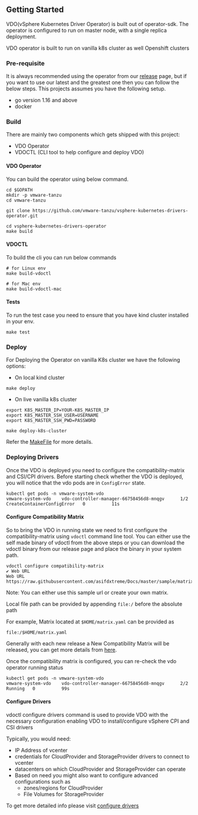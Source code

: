 ## Getting Started

VDO(vSphere Kubernetes Driver Operator) is built out of operator-sdk.
The operator is configured to run on master node, with a single replica deployment.

VDO operator is built to run on vanilla k8s cluster as well Openshift clusters


### Pre-requisite
It is always recommended using the operator from our [release](https://github.com/vmware-tanzu/vsphere-kubernetes-drivers-operator/releases) page, but if you want to use our
latest and the greatest one then you can follow the below steps. This projects assumes you have the following setup.
- go version 1.16 and above
- docker

### Build

There are mainly two components which gets shipped with this project:  
 - VDO Operator
 - VDOCTL (CLI tool to help configure and deploy VDO)

#### VDO Operator
You can build the operator using below command.
```shell
cd $GOPATH
mkdir -p vmware-tanzu
cd vmware-tanzu

git clone https://github.com/vmware-tanzu/vsphere-kubernetes-drivers-operator.git

cd vsphere-kubernetes-drivers-operator
make build
```

#### VDOCTL
To build the cli you can run below commands
```shell
# for Linux env
make build-vdoctl

# for Mac env
make build-vdoctl-mac
```

#### Tests
To run the test case you need to ensure that you have kind cluster installed in your env.
```shell
make test
```

### Deploy 
For Deploying the Operator on vanilla K8s cluster we have the following options:

- On local kind cluster
```shell
make deploy
```
- On live vanilla k8s cluster 
```shell
export K8S_MASTER_IP=YOUR-K8S_MASTER_IP
export K8S_MASTER_SSH_USER=USERNAME
export K8S_MASTER_SSH_PWD=PASSWORD

make deploy-k8s-cluster
```

Refer the [MakeFile](../Makefile) for more details.


### Deploying Drivers

Once the VDO is deployed you need to configure the compatibility-matrix 
and CSI/CPI drivers.
Before starting check whether the VDO is deployed, you will notice that 
the vdo pods are in `ConfigError` state.
```shell
kubectl get pods -n vmware-system-vdo
vmware-system-vdo    vdo-controller-manager-66758456d8-mnqgv      1/2     CreateContainerConfigError   0          11s
```

#### Configure Compatibility Matrix
So to bring the VDO in running state we need to first configure the 
compatibility-matrix using `vdoctl` command line tool. You can either use the 
self made binary of vdoctl from the above steps or you can download the 
vdoctl binary from our release page and place the binary in your system path.

```shell
vdoctl configure compatibility-matrix
✔ Web URL
Web URL https://raw.githubusercontent.com/asifdxtreme/Docs/master/sample/matrix/matrix.yaml
```
Note: You can either use this sample url or create your own matrix.

Local file path can be provided by appending `file:/` before the absolute path

For example,
Matrix located at `$HOME/matrix.yaml` can be provided as
```shell
file:/$HOME/matrix.yaml
```

Generally with each new release a New Compatibility Matrix will be released, 
you can get more details from [here](https://github.com/vmware-tanzu/vsphere-kubernetes-drivers-operator/releases).

Once the compatibility matrix is configured, you can re-check the vdo operator running status
```shell
kubectl get pods -n vmware-system-vdo
vmware-system-vdo    vdo-controller-manager-66758456d8-mnqgv      2/2     Running   0          99s
```

#### Configure Drivers
vdoctl configure drivers command is used to provide VDO with the necessary configuration enabling VDO to install/configure vSphere CPI and CSI drivers

Typically, you would need:

- IP Address of vcenter
- credentials for CloudProvider and StorageProvider drivers to connect to vcenter
- datacenters on which CloudProvider and StorageProvider can operate
- Based on need you might also want to configure advanced configurations such as
  - zones/regions for CloudProvider
  - File Volumes for StorageProvider
  
  
 To get more detailed info please visit [configure drivers](configure_drivers.md)


